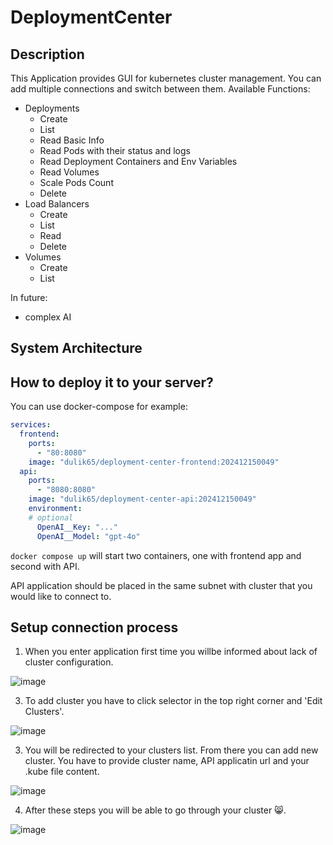 # DeploymentCenter

## Description
This Application provides GUI for kubernetes cluster management. You can add multiple connections and switch between them.
Available Functions:
- Deployments
  - Create
  - List
  - Read Basic Info
  - Read Pods with their status and logs
  - Read Deployment Containers and Env Variables
  - Read Volumes
  - Scale Pods Count
  - Delete
- Load Balancers
  - Create
  - List
  - Read
  - Delete
- Volumes
  - Create
  - List

In future:
- complex AI

## System Architecture

## How to deploy it to your server?

You can use docker-compose for example:
```YAML
services:
  frontend:
    ports:
      - "80:8080"
    image: "dulik65/deployment-center-frontend:202412150049"
  api:
    ports:
      - "8080:8080"
    image: "dulik65/deployment-center-api:202412150049"
    environment:
    # optional
      OpenAI__Key: "..."
      OpenAI__Model: "gpt-4o"
```
`docker compose up` will start two containers, one with frontend app and second with API.

API application should be placed in the same subnet with cluster that you would like to connect to.

## Setup connection process
1. When you enter application first time you willbe informed about lack of cluster configuration.

![image](https://github.com/user-attachments/assets/55d32743-4543-4fde-8156-6b703fe0052f)

3. To add cluster you have to click selector in the top right corner and 'Edit Clusters'.

![image](https://github.com/user-attachments/assets/d421889c-976a-46f2-872a-11137ee2d7c9)

3. You will be redirected to your clusters list. From there you can add new cluster. You have to provide cluster name, API applicatin url and your .kube file content.

![image](https://github.com/user-attachments/assets/a439b197-5f0f-4360-ad3c-e25848867625)

4. After these steps you will be able to go through your cluster 😸.

![image](https://github.com/user-attachments/assets/8a31c80e-bc40-4ba7-a079-0b91e40ef05b)



